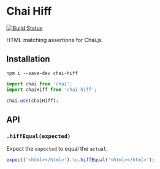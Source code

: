 Chai Hiff
==========

[![Build Status](https://travis-ci.org/dave-irvine/chai-hiff.svg?branch=master)](https://travis-ci.org/dave-irvine/chai-hiff)

HTML matching assertions for Chai.js.

Installation
------------

```
npm i --save-dev chai-hiff
```

```javascript
import chai from 'chai';
import chaiHiff from 'chai-hiff';

chai.use(chaiHiff);
```

API
---

### `.hiffEqual(expected)`

Expect the `expected` to equal the `actual`.

```javascript
expect('<html></html>').to.hiffEqual('<html></html>');
```
